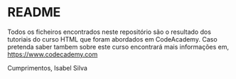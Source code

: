 # README

Todos os ficheiros encontrados neste repositório são o resultado dos tutoriais do curso HTML que foram abordados em CodeAcademy.
Caso pretenda saber tambem sobre este curso encontrará mais informações em,
https://www.codecademy.com

Cumprimentos,
Isabel Silva
